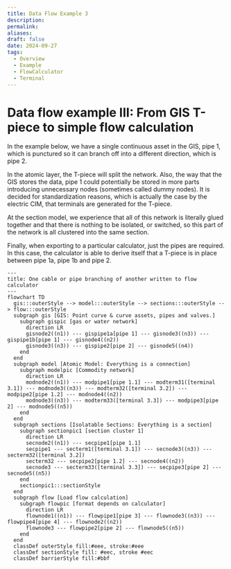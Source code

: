 ```yaml
---
title: Data Flow Example 3
description: 
permalink: 
aliases: 
draft: false
date: 2024-09-27
tags:
  - Overview
  - Example
  - FlowCalculator
  - Terminal
---
```

# Data flow example III: From GIS T-piece to simple flow calculation

In the example below, we have a single continuous asset in the GIS, pipe 1, which is punctured so it can branch off into a different direction, which is pipe 2.

In the atomic layer, the T-piece will split the network. Also, the way that the GIS stores the data, pipe 1 could potentially be stored in more parts introducing unnecessary nodes (sometimes called dummy nodes). It is decided for standardization reasons, which is actually the case by the electric CIM, that terminals are generated for the T-piece.

At the section model, we experience that all of this network is literally glued together and that there is nothing to be isolated, or switched, so this part of the network is all clustered into the same section.

Finally, when exporting to a particular calculator, just the pipes are required. In this case, the calculator is able to derive itself that a T-piece is in place between pipe 1a, pipe 1b and pipe 2.

```mermaid
---
title: One cable or pipe branching of another written to flow calculator
---
flowchart TD
  gis:::outerStyle --> model:::outerStyle --> sections:::outerStyle --> flow:::outerStyle
  subgraph gis [GIS: Point curve & curve assets, pipes and valves.]
    subgraph gispic [gas or water network]
      direction LR 
      gisnode2((n1)) --- gispipe1a[pipe 1] --- gisnode3((n3)) --- gispipe1b[pipe 1] --- gisnode4((n2))
      gisnode3((n3)) --- gispipe2[pipe 2] --- gisnode5((n4))
    end
  end
  subgraph model [Atomic Model: Everything is a connection]
    subgraph modelpic [Commodity network]
      direction LR 
      modnode2((n1)) --- modpipe1[pipe 1.1] --- modterm31([terminal 3.1]) --- modnode3((n3)) --- modterm32([terminal 3.2]) --- modpipe2[pipe 1.2] --- modnode4((n2))
      modnode3((n3)) --- modterm33([terminal 3.3]) --- modpipe3[pipe 2] --- modnode5((n5))
    end
  end
  subgraph sections [Isolatable Sections: Everything is a section]
    subgraph sectionpic1 [section cluster 1]
      direction LR 
      secnode2((n1)) --- secpipe1[pipe 1.1]
      secpipe1 --- secterm1([terminal 3.1]) --- secnode3((n3)) --- secterm32([terminal 3.2])
      secterm32 --- secpipe2[pipe 1.2] --- secnode4((n2))
      secnode3 --- secterm33([terminal 3.3]) --- secpipe3[pipe 2] --- secnode5((n5))
    end
    sectionpic1:::sectionStyle
  end
  subgraph flow [Load flow calculation]
    subgraph flowpic [format depends on calculator]
      direction LR 
      flownode1((n1)) --- flowpipe1[pipe 3] --- flownode3((n3)) --- flowpipe4[pipe 4] --- flownode2((n2))
      flownode3 --- flowpipe2[pipe 2] --- flownode5((n5))
    end
  end
  classDef outerStyle fill:#eee, stroke:#eee
  classDef sectionStyle fill: #eec, stroke #eec
  classDef barrierStyle fill:#bbf
```

<!-- ---
![Example 3: One pipe branching of another.](./images/example3_tpiece.png)
--- -->

